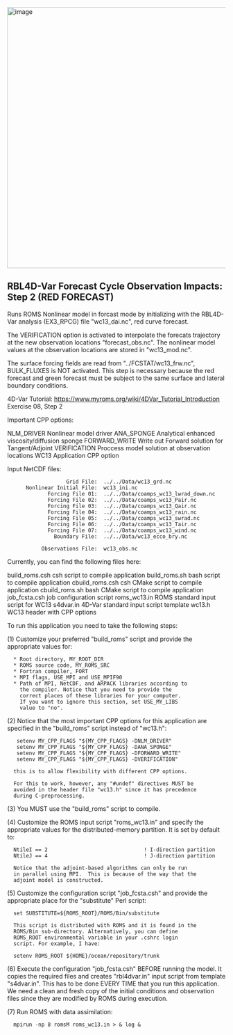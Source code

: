 <img width="600" alt="image" src="https://github.com/myroms/roms_test/assets/23062912/ad6a7ef1-1fed-4b2e-96b9-9c53615b9333">

## RBL4D-Var Forecast Cycle Observation Impacts: Step 2 (RED FORECAST)

Runs ROMS Nonlinear model in forcast mode by initializing with
the RBL4D-Var analysis (EX3_RPCG) file "wc13_dai.nc", red curve
forecast.

The VERIFICATION option is activated to interpolate the forecats
trajectory at the new observation locations "forecast_obs.nc". The
nonlinear model values at the observation locations are stored in
"wc13_mod.nc".

The surface forcing fields are read from "../FCSTAT/wc13_frw.nc",
BULK_FLUXES is NOT activated. This step is necessary because the
red forecast and green forecast must be subject to the same
surface and lateral boundary conditions.

4D-Var Tutorial: https://www.myroms.org/wiki/4DVar_Tutorial_Introduction
                 Exercise 08, Step 2


Important CPP options:

   NLM_DRIVER              Nonlinear model driver
   ANA_SPONGE              Analytical enhanced viscosity/diffusion sponge
   FORWARD_WRITE           Write out Forward solution for Tangent/Adjoint
   VERIFICATION            Proccess model solution at observation locations
   WC13                    Application CPP option

Input NetCDF files:

                       Grid File:  ../../Data/wc13_grd.nc
          Nonlinear Initial File:  wc13_ini.nc
                 Forcing File 01:  ../../Data/coamps_wc13_lwrad_down.nc
                 Forcing File 02:  ../../Data/coamps_wc13_Pair.nc
                 Forcing File 03:  ../../Data/coamps_wc13_Qair.nc
                 Forcing File 04:  ../../Data/coamps_wc13_rain.nc
                 Forcing File 05:  ../../Data/coamps_wc13_swrad.nc
                 Forcing File 06:  ../../Data/coamps_wc13_Tair.nc
                 Forcing File 07:  ../../Data/coamps_wc13_wind.nc
                   Boundary File:  ../../Data/wc13_ecco_bry.nc

               Observations File:  wc13_obs.nc

Currently, you can find the following files here:

   build_roms.csh      csh  script to compile application
   build_roms.sh       bash script to compile application
   cbuild_roms.csh     csh  CMake script to compile application
   cbuild_roms.sh      bash CMake script to compile application
   job_fcsta.csh       job configuration script
   roms_wc13.in        ROMS standard input script for WC13
   s4dvar.in           4D-Var standard input script template
   wc13.h              WC13 header with CPP options

To run this application you need to take the following steps:

  (1) Customize your preferred "build_roms" script and provide the
      appropriate values for:

      * Root directory, MY_ROOT_DIR
      * ROMS source code, MY_ROMS_SRC
      * Fortran compiler, FORT
      * MPI flags, USE_MPI and USE_MPIF90
      * Path of MPI, NetCDF, and ARPACK libraries according to
        the compiler. Notice that you need to provide the
        correct places of these libraries for your computer.
        If you want to ignore this section, set USE_MY_LIBS
        value to "no".

  (2) Notice that the most important CPP options for this application
      are specified in the "build_roms" script instead of "wc13.h":

       setenv MY_CPP_FLAGS "${MY_CPP_FLAGS} -DNLM_DRIVER"
       setenv MY_CPP_FLAGS "${MY_CPP_FLAGS} -DANA_SPONGE"
       setenv MY_CPP_FLAGS "${MY_CPP_FLAGS} -DFORWARD_WRITE"
       setenv MY_CPP_FLAGS "${MY_CPP_FLAGS} -DVERIFICATION"

      this is to allow flexibility with different CPP options.

      For this to work, however, any "#undef" directives MUST be
      avoided in the header file "wc13.h" since it has precedence
      during C-preprocessing.

  (3) You MUST use the "build_roms" script to compile.

  (4) Customize the ROMS input script "roms_wc13.in" and specify
      the appropriate values for the distributed-memory partition.
      It is set by default to:

      NtileI == 2                               ! I-direction partition
      NtileJ == 4                               ! J-direction partition

      Notice that the adjoint-based algorithms can only be run
      in parallel using MPI.  This is because of the way that the
      adjoint model is constructed.

  (5) Customize the configuration script "job_fcsta.csh" and provide
      the appropriate place for the "substitute" Perl script:

      set SUBSTITUTE=${ROMS_ROOT}/ROMS/Bin/substitute

      This script is distributed with ROMS and it is found in the
      ROMS/Bin sub-directory. Alternatively, you can define
      ROMS_ROOT environmental variable in your .cshrc login
      script. For example, I have:

      setenv ROMS_ROOT ${HOME}/ocean/repository/trunk

  (6) Execute the configuration "job_fcsta.csh" BEFORE running
      the model. It copies the required files and creates "rbl4dvar.in"
      input script from template "s4dvar.in". This has to be done
      EVERY TIME that you run this application. We need a clean and
      fresh copy of the initial conditions and observation files
      since they are modified by ROMS during execution.

  (7) Run ROMS with data assimilation:

      mpirun -np 8 romsM roms_wc13.in > & log &
